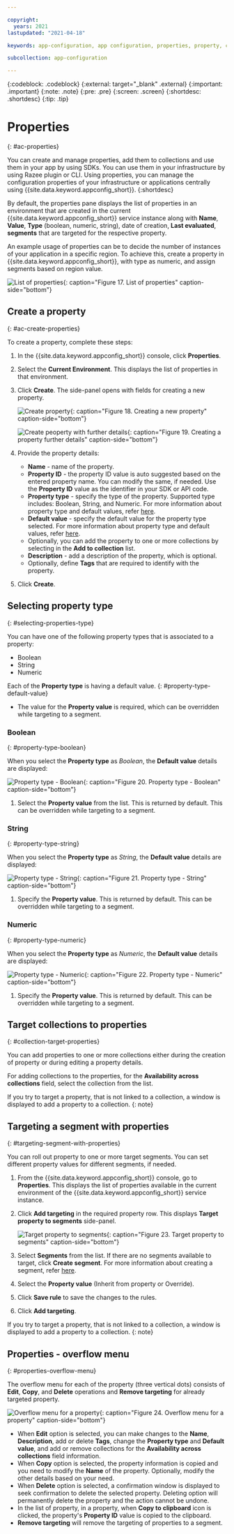 ```yaml
---

copyright:
  years: 2021
lastupdated: "2021-04-18"

keywords: app-configuration, app configuration, properties, property, create property

subcollection: app-configuration

---
```


{:codeblock: .codeblock}
{:external: target="_blank" .external}
{:important: .important}
{:note: .note}
{:pre: .pre}
{:screen: .screen}
{:shortdesc: .shortdesc}
{:tip: .tip}

# Properties
{: #ac-properties}

You can create and manage properties, add them to collections and use them in your app by using SDKs. You can use them in your infrastructure by using Razee plugin or CLI. Using properties, you can manage the configuration properties of your infrastructure or applications centrally using {{site.data.keyword.appconfig_short}}.
{:shortdesc}

By default, the properties pane displays the list of properties in an environment that are created in the current {{site.data.keyword.appconfig_short}} service instance along with **Name**, **Value**, **Type** (boolean, numeric, string), date of creation, **Last evaluated**, **segments** that are targeted for the respective property.

An example usage of properties can be to decide the number of instances of your application in a specific region. To achieve this, create a property in {{site.data.keyword.appconfig_short}}, with type as numeric, and assign segments based on region value. 

![List of properties](images/ac-properties-default.png "List of properties"){: caption="Figure 17. List of properties" caption-side="bottom"}

## Create a property
{: #ac-create-properties}

To create a property, complete these steps:

1. In the {{site.data.keyword.appconfig_short}} console, click **Properties**. 
1. Select the **Current Environment**. This displays the list of properties in that environment.
1. Click **Create**. The side-panel opens with fields for creating a new property.

   ![Create property](images/ac-create-property.png "Creating property"){: caption="Figure 18. Creating a new property" caption-side="bottom"}

   ![Create peoperty with further details](images/ac-create-property1.png "Creating property further details"){: caption="Figure 19. Creating a property further details" caption-side="bottom"}

1. Provide the property details: 
   - **Name** - name of the property. 
   - **Property ID** - the property ID value is auto suggested based on the entered property name. You can modify the same, if needed. Use the **Property ID** value as the identifier in your SDK or API code.
   - **Property type** - specify the type of the property. Supported type includes: Boolean, String, and Numeric. For more information about property type and default values, refer [here](#selecting-properties-type).
   - **Default value** - specify the default value for the property type selected. For more information about property type and default values, refer [here](#selecting-properties-type).
   - Optionally, you can add the property to one or more collections by selecting in the **Add to collection** list.
   - **Description** - add a description of the property, which is optional.
   - Optionally, define **Tags** that are required to identify with the property.
1. Click **Create**.

## Selecting property type
{: #selecting-properties-type}

You can have one of the following property types that is associated to a property:
- Boolean
- String
- Numeric

Each of the **Property type** is having a default value. 
{: #property-type-default-value}

- The value for the **Property value** is required, which can be overridden while targeting to a segment.

### Boolean
{: #property-type-boolean}

When you select the **Property type** as *Boolean*, the **Default value** details are displayed:

![Property type - Boolean](images/ac-property-boolean.png "Selecting property type as boolean"){: caption="Figure 20. Property type - Boolean" caption-side="bottom"}

1. Select the **Property value** from the list. This is returned by default. This can be overridden while targeting to a segment.

### String
{: #property-type-string}

When you select the **Property type** as *String*, the **Default value** details are displayed:

![Property type - String](images/ac-property-string.png "Selecting property type as string"){: caption="Figure 21. Property type - String" caption-side="bottom"}

1. Specify the **Property value**. This is returned by default. This can be overridden while targeting to a segment.

### Numeric
{: #property-type-numeric}

When you select the **Property type** as *Numeric*, the **Default value** details are displayed:

![Property type - Numeric](images/ac-property-numeric.png "Selecting Property type as numeric"){: caption="Figure 22. Property type - Numeric" caption-side="bottom"}

1. Specify the **Property value**. This is returned by default. This can be overridden while targeting to a segment.

## Target collections to properties
{: #collection-target-properties}

You can add properties to one or more collections either during the creation of property or during editing a property details.

For adding collections to the properties, for the **Availability across collections** field, select the collection from the list.

If you try to target a property, that is not linked to a collection, a window is displayed to add a property to a collection.
{: note}

## Targeting a segment with properties
{: #targeting-segment-with-properties}

You can roll out property to one or more target segments. You can set different property values for different segments, if needed.

1. From the {{site.data.keyword.appconfig_short}} console, go to **Properties**. This displays the list of properties available in the current environment of the {{site.data.keyword.appconfig_short}} service instance.
1. Click **Add targeting** in the required property row. This displays **Target property to segments** side-panel.

   ![Target property to segments](images/ac-property-to-segments.png "Target property to segments"){: caption="Figure 23. Target property to segments" caption-side="bottom"}

1. Select **Segments** from the list. If there are no segments available to target, click **Create segment**. For more information about creating a segment, refer [here](/docs/app-configuration?topic=app-configuration-ac-segments#ac-create-segment).
1. Select the **Property value** (Inherit from property or Override).
1. Click **Save rule** to save the changes to the rules.
1. Click **Add targeting**.

If you try to target a property, that is not linked to a collection, a window is displayed to add a property to a collection.
{: note}

## Properties - overflow menu
{: #properties-overflow-menu}

The overflow menu for each of the property (three vertical dots) consists of **Edit**, **Copy**, and **Delete** operations and **Remove targeting** for already targeted property.

![Overflow menu for a property](images/ac-property-overflow-menu.png "Overflow menu for a property"){: caption="Figure 24. Overflow menu for a property" caption-side="bottom"}

* When **Edit** option is selected, you can make changes to the **Name**, **Description**, add or delete **Tags**, change the **Property type** and **Default value**, and add or remove collections for the **Availability across collections** field information.
* When **Copy** option is selected, the property information is copied and you need to modify the **Name** of the property. Optionally, modify the other details based on your need.
* When **Delete** option is selected, a confirmation window is displayed to seek confirmation to delete the selected property. Deleting option will permanently delete the property and the action cannot be undone.
* In the list of property, in a property, when **Copy to clipboard** icon is clicked, the property's **Property ID** value is copied to the clipboard.
* **Remove targeting** will remove the targeting of properties to a segment.
